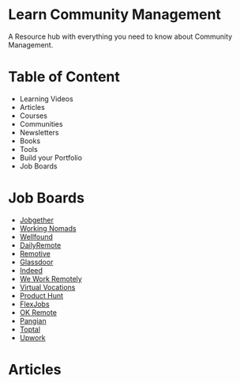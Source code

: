 # Learn Community Management
A Resource hub with everything you need to know about Community Management. 

# Table of Content
- Learning Videos
- Articles
- Courses 
- Communities
- Newsletters
- Books
- Tools
- Build your Portfolio
- Job Boards

# Job Boards
- [Jobgether](https://jobgether.com/) 
- [Working Nomads](https://www.workingnomads.com/jobs) 
- [Wellfound](https://wellfound.com/jobs) 
- [DailyRemote](https://dailyremote.com/) 
- [Remotive](https://remotive.com/) 
- [Glassdoor](https://www.glassdoor.com/Job/index.htm) 
- [Indeed](https://indeed.com/) 
- [We Work Remotely](https://weworkremotely.com/) 
- [Virtual Vocations](https://www.virtualvocations.com/) 
- [Product Hunt](https://www.producthunt.com/) 
- [FlexJobs](https://www.flexjobs.com/homeVariant/t2)
- [OK Remote](https://remoteok.com/)
- [Pangian](https://pangian.com/daffodil/)
- [Toptal](https://www.toptal.com/) 
- [Upwork](https://www.upwork.com/)

# Articles 
